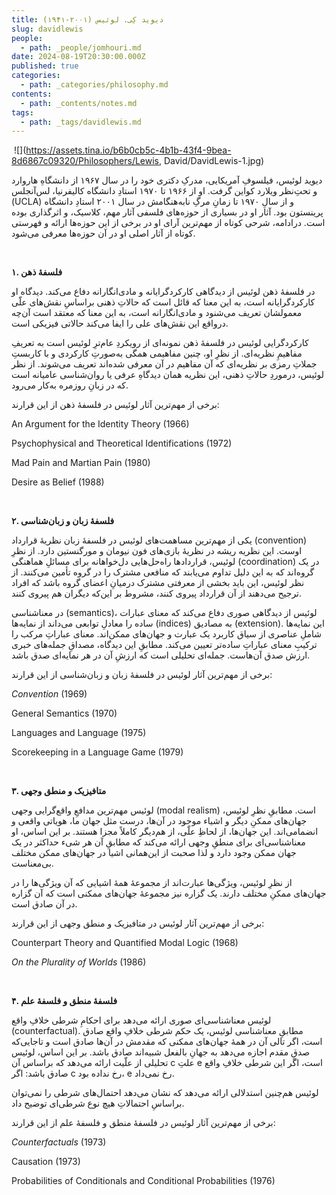 ```yaml
---
title: دیوید کِی. لوئیس (۲۰۰۱-۱۹۴۱)
slug: davidlewis
people:
  - path: _people/jomhouri.md
date: 2024-08-19T20:30:00.000Z
published: true
categories:
  - path: _categories/philosophy.md
contents:
  - path: _contents/notes.md
tags:
  - path: _tags/davidlewis.md
---
```



 ![](https://assets.tina.io/b6b0cb5c-4b1b-43f4-9bea-8d6867c09320/Philosophers/Lewis, David/DavidLewis-1.jpg)

دیوید لوئیس، فیلسوفِ آمریکایی، مدرکِ دکتری خود را در سال ۱۹۶۷ از دانشگاهِ هاروارد و تحتِ‌نظر ویلارد کواین گرفت. او از ۱۹۶۶ تا ۱۹۷۰ استادِ دانشگاه کالیفرنیا، لس‌آنجلس (UCLA) و از سالِ ۱۹۷۰ تا زمانِ مرگِ نابه‌هنگامش در سال ۲۰۰۱ استادِ دانشگاه پرینستون بود. آثار او در بسیاری از حوزه‌های فلسفی آثار مهم، کلاسیک، و اثرگذاری بوده است. درادامه، شرحی کوتاه از مهم‌ترین آرای او در برخی از این حوزه‌ها ارائه و فهرستی کوتاه از آثار اصلی او در آن حوزه‌ها معرفی می‌شود.

 

**۱. فلسفۀ ذهن**

در فلسفۀ ذهن لوئیس از دیدگاهی کارکردگرایانه و مادی‌انگارانه دفاع می‌کند. دیدگاه او کارکردگرایانه است، به این معنا که قائل است که حالاتِ ذهنی براساسِ نقش‌های علّی معمولشان تعریف می‌شنود و مادی‌انگارانه است، به این معنا که معتقد است آن‌چه درواقع این نقش‌های علی را ایفا می‌کند حالاتی فیزیکی است.

کارکردگرایی لوئیس در فلسفۀ ذهن نمونه‌ای از رویکردِ عام‌ترِ لوئیس است به تعریفِ مفاهیمِ نظریه‌ای. از نظرِ او، چنین مفاهیمی همگی به‌صورتِ کارکردی و با کاربستِ جملاتِ رمزی بر نظریه‌ای که آن مفاهیم در آن معرفی شده‌اند تعریف می‌شوند. از نظر لوئیس، درموردِ حالاتِ ذهنی، این نظریه همان دیدگاهِ عرفی یا روان‌شناسی عامیانه است که در زبانِ روزمره به‌کار می‌رود.

برخی از مهم‌ترین آثار لوئیس در فلسفۀ ذهن از این قرارند:

<p dir="ltr">An Argument for the Identity Theory (1966)</p>

<p dir="ltr">Psychophysical and Theoretical Identifications (1972)</p>

<p dir="ltr">Mad Pain and Martian Pain (1980)</p>

<p dir="ltr">Desire as Belief (1988)</p>

 

**۲. فلسفۀ زبان و زبان‌شناسی**

یکی از مهم‌ترین مساهمت‌های لوئیس در فلسفۀ زبان نظریۀ قرارداد (convention) اوست. این نظریه ریشه در نظریۀ باز‌ی‌های فون نیومان و مورگنستین دارد. از نظرِ لوئیس، قراردادها راه‌حل‌هایی دل‌خواهانه برای مسائلِ هماهنگی (coordination) در یک گروه‌‌اند که به این دلیل تداوم می‌یابند که منافعی مشترک را در گروه تأمین می‌کنند. از نظر لوئیس، این باید بخشی از معرفتی مشترک درمیانِ اعضای گروه باشد که افراد ترجیح می‌دهند از آن قرارداد پیروی کنند، مشروط بر این‌که دیگران هم پیروی کنند.

در معناشناسی (semantics)، لوئیس از دیدگاهی صوری دفاع می‌کند که معنای عبارات ساده را معادلِ توابعی می‌داند از نمایه‌ها (indices) به مصادیق (extension). این نمایه‌ها شاملِ عناصری از سیاق کاربرد یک عبارت و جهان‌های ممکن‌اند. معنای عباراتِ مرکب را ترکیبِ معنای عباراتِ ساده‌تر تعیین می‌کند. مطابقِ این دیدگاه، مصداقِ جمله‌های خبری ارزش صدق آن‌هاست. جمله‌ای تحلیلی است که ارزشِ آن در هر نمایه‌ای صدق باشد.

برخی از مهم‌ترین آثار لوئیس در فلسفۀ زبان و زبان‌شناسی از این قرارند:

<p dir="ltr"><i>Convention</i> (1969)</p>

<p dir="ltr">General Semantics (1970)</p>

<p dir="ltr">Languages and Language (1975)</p>

<p dir="ltr">Scorekeeping in a Language Game (1979)</p>

 

**۳. متافیزیک و منطق وجهی**

لوئیس مهم‌ترین مدافعِ واقع‌گرایی وجهی (modal realism) است. مطابقِ نظرِ لوئیس، جهان‌های ممکنِ دیگر و اشیاء موجود در آن‌ها، درست مثل جهان ما، هویاتی واقعی و انضمامی‌اند. این جهان‌ها، از لحاظِ علّی، از هم‌دیگر کاملاً مجزا هستند. بر این اساس، او معناشناسی‌ای برای منطقِ وجهی ارائه‌ می‌کند که مطابقِ آن هر شیء حداکثر در یک جهان ممکن وجود دارد و لذا صحبت از این‌همانی اشیا در جهان‌های ممکن مختلف بی‌معناست.

از نظرِ لوئیس، ویژگی‌ها عبارت‌اند از مجموعۀ همۀ اشیایی که آن ویژگی‌ها را در جهان‌های ممکنِ مختلف دارند. یک گزاره نیز مجموعۀ جهان‌های ممکنی است که آن گزاره در آن صادق است.

برخی از مهم‌ترین آثار لوئیس در متافیزیک و منطق وجهی از این قرارند:

<p dir="ltr">Counterpart Theory and Quantified Modal Logic (1968)</p>

<p dir="ltr"><i>On the Plurality of Worlds</i> (1986)</p>

 

**۴. فلسفۀ منطق و فلسفۀ علم**

لوئیس معناشناسی‌ای صوری ارائه می‌دهد برای احکامِ شرطی خلافِ واقع (counterfactual). مطابقِ معناشناسی لوئیس، یک حکم شرطی خلافِ واقع صادق است، اگر تالی آن در همۀ جهان‌های ممکنی که مقدمش در آن‌ها صادق است و تا‌جایی‌که صدقِ مقدم اجازه می‌دهد به جهانِ بالفعل شبیه‌اند صادق باشد. بر این اساس، لوئیس تحلیلی از علّیت ارائه می‌دهد که براساس آن c علتِ e است، اگر این شرطی خلافِ واقع صادق باشد: اگر c‌ رخ نداده بود، e رخ نمی‌داد.

لوئیس هم‌چنین استدلالی ارائه می‌دهد که نشان می‌دهد احتمال‌های شرطی را نمی‌توان براساسِ احتمالاتِ هیچ نوع شرطی‌ای توضیح داد.

برخی از مهم‌ترین آثار لوئیس در فلسفۀ منطق و فلسفۀ علم از این قرارند:

<p dir="ltr"><i>Counterfactuals</i> (1973)</p>

<p dir="ltr">Causation (1973)</p>

<p dir="ltr">Probabilities of Conditionals and Conditional Probabilities (1976)</p>

 
